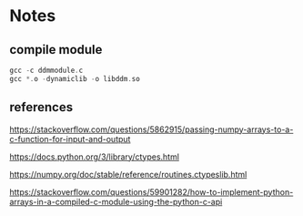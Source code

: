 # Notes

## compile module
```c
gcc -c ddmmodule.c
gcc *.o -dynamiclib -o libddm.so
```


## references

https://stackoverflow.com/questions/5862915/passing-numpy-arrays-to-a-c-function-for-input-and-output

https://docs.python.org/3/library/ctypes.html


https://numpy.org/doc/stable/reference/routines.ctypeslib.html

https://stackoverflow.com/questions/59901282/how-to-implement-python-arrays-in-a-compiled-c-module-using-the-python-c-api